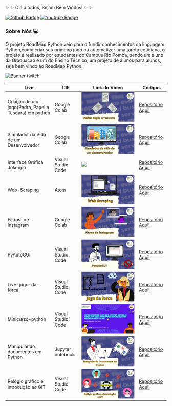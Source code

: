 :sparkles: :sparkles:  Olá a todos, Sejam Bem Vindos!  :sparkles: :sparkles:

[![Github Badge](https://img.shields.io/badge/-Github-000?style=flat-square&logo=Github&logoColor=white&link=https://github.com/RoadMapPython)](https://github.com/RoadMapPython)
[![Youtube Badge](https://img.shields.io/badge/-YouTube-ff0000?style=flat-square&labelColor=ff0000&logo=youtube&logoColor=white&link=https://www.youtube.com/c/DACCIFSudesteMG/featured)](https://www.youtube.com/c/DACCIFSudesteMG/featured) 

### Sobre Nós :computer:
O projeto RoadMap Python veio para difundir conhecimentos da linguagem Python,como criar seu primeiro jogo ou automatizar uma tarefa cotidiana, o projeto é realizado por estudantes do Campus Rio Pomba, sendo um aluno da Graduação e um do Ensino Técnico, um projeto de alunos para alunos, seja bem vindo ao RoadMap Python.

![Banner twitch](https://user-images.githubusercontent.com/89279642/146934287-fc0a0100-b6aa-46bf-917d-097346e009ad.png)

| Live | IDE | Link do Vídeo |Códigos|
|--- |--- |--- |--- |
| Criação de um jogo(Pedra, Papel e Tesoura) em python | Google Colab |<a href="https://www.youtube.com/watch?v=ol3LQBA2hDk "><img src="1.png"></a>|[Repositório Aqui!](https://github.com/RoadMapPython/Pedra-papel-e-tesoura)|
| Simulador da Vida de um Desenvolvedor | Google Colab | <a href="https://www.youtube.com/watch?v=YfMynyYCaas" > <img src="Simulador da vida de um desemvolvedor.png"></a> |[Repositório Aqui!](https://github.com/RoadMapPython/Simulador-Vida-de-um-des)|
| Interface Gráfica Jokenpo | Visual Studio Code |<a href=" https://www.youtube.com/watch?v=1LpHxmqU4AE "><img src="Interface gráfica jokenpo.png"></a> |[Repositório Aqui!](https://github.com/RoadMapPython/Interface-Grafica)|
| Web-Scraping | Atom | <img src="Web Scraping.png"> |[Repositório Aqui!](https://github.com/RoadMapPython/Web-Scraping)|
| Filtros-de-Instagram | Google Colab | <img src="Filtros de Instagram.png"> |[Repositório Aqui!](https://github.com/RoadMapPython/Filtros-de-Instagram)|
| PyAutoGUI | Visual Studio Code | <img src="PyautoGUI.png">|[Repositório Aqui!](https://github.com/RoadMapPython/PyAutoGUI)|
| Live-jogo-da-forca | Visual Studio Code |<a href="https://www.youtube.com/watch?v=RqSXq9Yfd7o  "><img src="Jogo da forca.png"></a> |[Repositório Aqui!](https://github.com/RoadMapPython/Live-jogo-da-forca)|
| Minicurso-python| Visual Studio Code |<a href="https://www.youtube.com/watch?v=DQZ6fMfsrWs"><img src="Minicurso Python.png">|[Repositório Aqui!](https://github.com/RoadMapPython/Minicurso-python)|
| Manipulando documentos em Python | Jupyter notebook | <img src="Manipulando documentos.png">|[Repositório Aqui!](https://github.com/RoadMapPython/Manipulando-documentos-em-python)|
| Relógio gráfico e introdução ao GIT | Visual Studio Code | <img src="Relógio gráfico e introdução ao GIT.png">|[Repositório Aqui!](https://github.com/RoadMapPython/Relogio-Grafico-e-GIT)|
